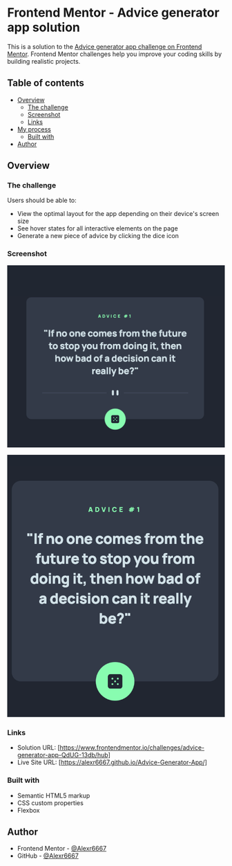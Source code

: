 # Frontend Mentor - Advice generator app solution

This is a solution to the [Advice generator app challenge on Frontend Mentor](https://www.frontendmentor.io/challenges/advice-generator-app-QdUG-13db). Frontend Mentor challenges help you improve your coding skills by building realistic projects.

## Table of contents

- [Overview](#overview)
  - [The challenge](#the-challenge)
  - [Screenshot](#screenshot)
  - [Links](#links)
- [My process](#my-process)
  - [Built with](#built-with)
- [Author](#author)

## Overview

### The challenge

Users should be able to:

- View the optimal layout for the app depending on their device's screen size
- See hover states for all interactive elements on the page
- Generate a new piece of advice by clicking the dice icon

### Screenshot

![](./images/screenshot_1.png)

![](./images/screenshot_2.png)

### Links

- Solution URL: [https://www.frontendmentor.io/challenges/advice-generator-app-QdUG-13db/hub]
- Live Site URL: [https://alexr6667.github.io/Advice-Generator-App/]

### Built with

- Semantic HTML5 markup
- CSS custom properties
- Flexbox

## Author

- Frontend Mentor - [@Alexr6667](https://www.frontendmentor.io/profile/Alexr6667)
- GitHub - [@Alexr6667](https://github.com/Alexr6667)
